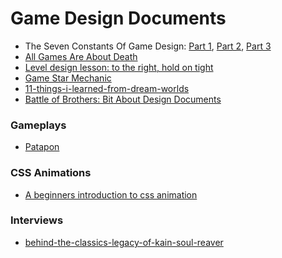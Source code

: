 Game Design Documents
=====================


- The Seven Constants Of Game Design: [Part 1](http://techcrunch.com/2014/07/20/constants-of-game-design-1/), [Part 2](http://techcrunch.com/2014/07/27/constants-of-game-design-2/), [Part 3](http://techcrunch.com/2014/08/03/constants-of-game-design-3/)  
- [All Games Are About Death](http://www.whatgamesare.com/2011/05/all-games-are-about-death-fundamentals.html)
- [Level design lesson: to the right, hold on tight](http://auntiepixelante.com/?p=465)  
- [Game Star Mechanic](http://gamestarmechanic.com/)
- [11-things-i-learned-from-dream-worlds](http://www.worldofleveldesign.com/categories/game_environments_design/11-things-i-learned-from-dream-worlds.php)
- [Battle of Brothers: Bit About Design Documents](http://battleofbrothers.com/sirryan/a-bit-about-design-documents)

### Gameplays

- [Patapon](https://www.youtube.com/watch?v=lp173Si-XZM)
 

### CSS Animations

- [A beginners introduction to css animation](http://webdesign.tutsplus.com/tutorials/a-beginners-introduction-to-css-animation--cms-21068)


### Interviews

- [behind-the-classics-legacy-of-kain-soul-reaver](http://blog.eu.playstation.com/2012/10/12/behind-the-classics-legacy-of-kain-soul-reaver/)
